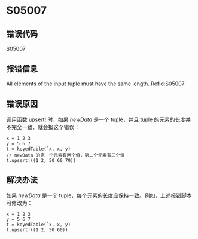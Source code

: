 # S05007

## 错误代码

S05007

## 报错信息

All elements of the input tuple must have the same length. RefId:S05007

## 错误原因

调用函数 [upsert!](../funcs/u/upsert_.html) 时，如果 *newData* 是一个
tuple，并且 tuple
的元素的长度并不完全一致，就会报这个错误：

```
x = 1 2 3
y = 5 6 7
t = keyedTable(`x, x, y)
// newData 的第一个元素有两个值，第二个元素有三个值
t.upsert!((1 2, 50 60 70))
```

## 解决办法

如果 *newData* 是一个
tuple，每个元素的长度应保持一致。例如，上述报错脚本可修改为：

```
x = 1 2 3
y = 5 6 7
t = keyedTable(`x, x, y)
t.upsert!((1 2, 50 60))
```

